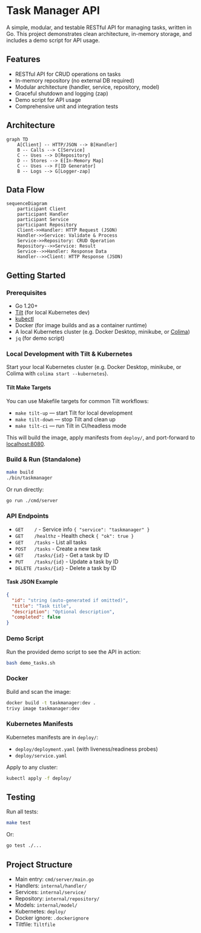 
# Task Manager API

A simple, modular, and testable RESTful API for managing tasks, written in Go. This project demonstrates clean architecture, in-memory storage, and includes a demo script for API usage.

## Features

- RESTful API for CRUD operations on tasks
- In-memory repository (no external DB required)
- Modular architecture (handler, service, repository, model)
- Graceful shutdown and logging (zap)
- Demo script for API usage
- Comprehensive unit and integration tests

## Architecture

```mermaid
graph TD
    A[Client] -- HTTP/JSON --> B[Handler]
    B -- Calls --> C[Service]
    C -- Uses --> D[Repository]
    D -- Stores --> E[In-Memory Map]
    C -- Uses --> F[ID Generator]
    B -- Logs --> G[Logger-zap]
```

## Data Flow

```mermaid
sequenceDiagram
    participant Client
    participant Handler
    participant Service
    participant Repository
    Client->>Handler: HTTP Request (JSON)
    Handler->>Service: Validate & Process
    Service->>Repository: CRUD Operation
    Repository-->>Service: Result
    Service-->>Handler: Response Data
    Handler-->>Client: HTTP Response (JSON)
```

## Getting Started

### Prerequisites

- Go 1.20+
- [Tilt](https://tilt.dev/) (for local Kubernetes dev)
- [kubectl](https://kubernetes.io/docs/tasks/tools/)
- Docker (for image builds and as a container runtime)
- A local Kubernetes cluster (e.g. Docker Desktop, minikube, or [Colima](https://github.com/abiosoft/colima))
- `jq` (for demo script)

### Local Development with Tilt & Kubernetes

Start your local Kubernetes cluster (e.g. Docker Desktop, minikube, or Colima with `colima start --kubernetes`).

#### Tilt Make Targets

You can use Makefile targets for common Tilt workflows:

- `make tilt-up` — start Tilt for local development
- `make tilt-down` — stop Tilt and clean up
- `make tilt-ci` — run Tilt in CI/headless mode

This will build the image, apply manifests from `deploy/`, and port-forward to [localhost:8080](http://localhost:8080).

### Build & Run (Standalone)

```sh
make build
./bin/taskmanager
```

Or run directly:

```sh
go run ./cmd/server
```

### API Endpoints

- `GET    /`              - Service info `{ "service": "taskmanager" }`
- `GET    /healthz`       - Health check `{ "ok": true }`
- `GET    /tasks`         - List all tasks
- `POST   /tasks`         - Create a new task
- `GET    /tasks/{id}`    - Get a task by ID
- `PUT    /tasks/{id}`    - Update a task by ID
- `DELETE /tasks/{id}`    - Delete a task by ID

#### Task JSON Example

```json
{
  "id": "string (auto-generated if omitted)",
  "title": "Task title",
  "description": "Optional description",
  "completed": false
}
```

### Demo Script

Run the provided demo script to see the API in action:

```sh
bash demo_tasks.sh
```

### Docker

Build and scan the image:

```sh
docker build -t taskmanager:dev .
trivy image taskmanager:dev
```

### Kubernetes Manifests

Kubernetes manifests are in `deploy/`:

- `deploy/deployment.yaml` (with liveness/readiness probes)
- `deploy/service.yaml`

Apply to any cluster:

```sh
kubectl apply -f deploy/
```

## Testing

Run all tests:

```sh
make test
```

Or:

```sh
go test ./...
```

## Project Structure

- Main entry: `cmd/server/main.go`
- Handlers: `internal/handler/`
- Services: `internal/service/`
- Repository: `internal/repository/`
- Models: `internal/model/`
- Kubernetes: `deploy/`
- Docker ignore: `.dockerignore`
- Tiltfile: `Tiltfile`
